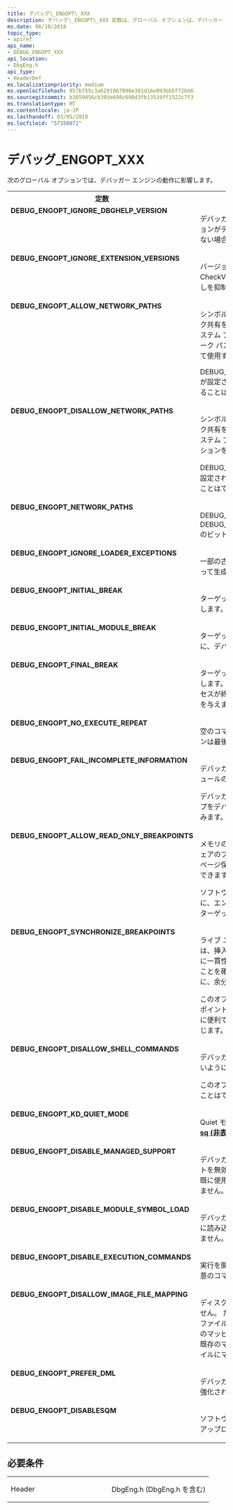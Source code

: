 ```yaml
---
title: デバッグ\_ENGOPT\_XXX
description: デバッグ\_ENGOPT\_XXX 定数は、グローバル オプションは、デバッガー エンジンの動作に影響します。
ms.date: 08/10/2018
topic_type:
- apiref
api_name:
- DEBUG_ENGOPT_XXX
api_location:
- DbgEng.h
api_type:
- HeaderDef
ms.localizationpriority: medium
ms.openlocfilehash: 857b755c3a6291067096e381d16e093bbbff2b66
ms.sourcegitcommit: b3859d56cb393e698c698d3fb13519ff1522c7f3
ms.translationtype: MT
ms.contentlocale: ja-JP
ms.lasthandoff: 03/05/2019
ms.locfileid: "57350072"
---
```

# <a name="debugengoptxxx"></a>デバッグ\_ENGOPT\_XXX

次のグローバル オプションでは、デバッガー エンジンの動作に影響します。
<table>
<tr>
<th>定数</th>
<th>説明</th>
</tr>
<tr VALIGN="top">
<td align="left" width="40%"><a id="DEBUG_ENGOPT_IGNORE_DBGHELP_VERSION"></a><a id="debug_engopt_ignore_dbghelp_version"></a><dl>
<dt><b>DEBUG_ENGOPT_IGNORE_DBGHELP_VERSION</b></dt>
</dl>
</td>
<td align="left" width="60%">
<p>デバッガー エンジンでは、DbgHelp DLL のバージョンがデバッガー エンジンのバージョンと一致しない場合、エラーではなく警告が生成されます。</p>
</td>
</tr>
<tr VALIGN="top">
<td align="left" width="40%"><a id="DEBUG_ENGOPT_IGNORE_EXTENSION_VERSIONS"></a><a id="debug_engopt_ignore_extension_versions"></a><dl>
<dt><b>DEBUG_ENGOPT_IGNORE_EXTENSION_VERSIONS</b></dt>
</dl>
</td>
<td align="left" width="60%">
<p>バージョンの拡張機能を無効にします。  これは、CheckVersion するデバッガー エンジンの呼び出しを抑制します。</p>
</td>
</tr>
<tr VALIGN="top">
<td align="left" width="40%"><a id="DEBUG_ENGOPT_ALLOW_NETWORK_PATHS"></a><a id="debug_engopt_allow_network_paths"></a><dl>
<dt><b>DEBUG_ENGOPT_ALLOW_NETWORK_PATHS</b></dt>
</dl>
</td>
<td align="left" width="60%">
<p>シンボルと拡張機能を読み込むため、ネットワーク共有を使用できます。 エンジンをいくつかのシステム プロセスをデバッグするときに、ネットワーク パスを禁止するためのオプションと、注意して使用する必要があります。</p>
<p>DEBUG_ENGOPT_DISALLOW_NETWORK_PATHS が設定されている場合、このオプションを設定することはできません。</p>
</td>
</tr>
<tr VALIGN="top">
<td align="left" width="40%"><a id="DEBUG_ENGOPT_DISALLOW_NETWORK_PATHS"></a><a id="debug_engopt_disallow_network_paths"></a><dl>
<dt><b>DEBUG_ENGOPT_DISALLOW_NETWORK_PATHS</b></dt>
</dl>
</td>
<td align="left" width="60%">
<p>シンボルと拡張機能を読み込むため、ネットワーク共有を使用できません。 エンジンは、一部のシステム プロセスをデバッグするときに、このオプションを設定しようとします。</p>
<p>DEBUG_ENGOPT_ALLOW_NETWORK_PATHS が設定されている場合、このオプションを設定することはできません。</p>
</td>
</tr>
<tr VALIGN="top">
<td align="left" width="40%"><a id="DEBUG_ENGOPT_NETWORK_PATHS"></a><a id="debug_engopt_network_paths"></a><dl>
<dt><b>DEBUG_ENGOPT_NETWORK_PATHS</b></dt>
</dl>
</td>
<td align="left" width="60%">
<p>DEBUG_ENGOPT_ALLOW_NETWORK_PATHS と DEBUG_ENGOPT_DISALLOW_NETWORK_PATHS のビットごとの OR。</p>
</td>
</tr>
<tr VALIGN="top">
<td align="left" width="40%"><a id="DEBUG_ENGOPT_IGNORE_LOADER_EXCEPTIONS"></a><a id="debug_engopt_ignore_loader_exceptions"></a><dl>
<dt><b>DEBUG_ENGOPT_IGNORE_LOADER_EXCEPTIONS</b></dt>
</dl>
</td>
<td align="left" width="60%">
<p>一部の古いバージョンの Windows でローダーによって生成される予期される初回例外を無視します。</p>
</td>
</tr>
<tr VALIGN="top">
<td align="left" width="40%"><a id="DEBUG_ENGOPT_INITIAL_BREAK"></a><a id="debug_engopt_initial_break"></a><dl>
<dt><b>DEBUG_ENGOPT_INITIAL_BREAK</b></dt>
</dl>
</td>
<td align="left" width="60%">
<p>ターゲットの最初のイベントにデバッガーを中断します。</p>
</td>
</tr>
<tr VALIGN="top">
<td align="left" width="40%"><a id="DEBUG_ENGOPT_INITIAL_MODULE_BREAK"></a><a id="debug_engopt_initial_module_break"></a><dl>
<dt><b>DEBUG_ENGOPT_INITIAL_MODULE_BREAK</b></dt>
</dl>
</td>
<td align="left" width="60%">
<p>ターゲットの 1 つ目のモジュールの読み込み時に、デバッガーを中断します。</p>
</td>
</tr>
<tr VALIGN="top">
<td align="left" width="40%"><a id="DEBUG_ENGOPT_FINAL_BREAK"></a><a id="debug_engopt_final_break"></a><dl>
<dt><b>DEBUG_ENGOPT_FINAL_BREAK</b></dt>
</dl>
</td>
<td align="left" width="60%">
<p>ターゲットの最後のイベントでデバッガーを中断します。 ライブ ユーザー モードのターゲット プロセスが終了する場合です。 カーネル モードの影響を与えません。</p>
</td>
</tr>
<tr VALIGN="top">
<td align="left" width="40%"><a id="DEBUG_ENGOPT_NO_EXECUTE_REPEAT"></a><a id="debug_engopt_no_execute_repeat.md"></a><dl>
<dt><b>DEBUG_ENGOPT_NO_EXECUTE_REPEAT</b></dt>
</dl>
</td>
<td align="left" width="60%">
<p>空のコマンドを指定する場合、デバッガー エンジンは最後のコマンドは繰り返されません。</p>
</td>
</tr>
<tr VALIGN="top">
<td align="left" width="40%"><a id="DEBUG_ENGOPT_FAIL_INCOMPLETE_INFORMATION"></a><a id="debug_engopt_fail_incomplete_information.md"></a><dl>
<dt><b>DEBUG_ENGOPT_FAIL_INCOMPLETE_INFORMATION</b></dt>
</dl>
</td>
<td align="left" width="60%">
<p>デバッガーをマップできません。 イメージがモジュールの読み込み防止します。</p>
<p>デバッガーは、イメージが含まれていないミニダンプをデバッグするときにイメージの読み込みを試みます。</p>
</td>
</tr>
<tr VALIGN="top">
<td align="left" width="40%"><a id="DEBUG_ENGOPT_ALLOW_READ_ONLY_BREAKPOINTS"></a><a id="debug_engopt_allow_read_only_breakpoints"></a><dl>
<dt><b>DEBUG_ENGOPT_ALLOW_READ_ONLY_BREAKPOINTS</b></dt>
</dl>
</td>
<td align="left" width="60%">
<p>メモリの読み取り専用のセクションではソフトウェアのブレークポイントの設定を許可する対象のページ保護を操作するデバッガー エンジンを使用できます。</p>
<p>ソフトウェアのブレークポイントを設定するときに、エンジンは透過的に割り込み命令を挿入するターゲットのメモリを変更します。</p>
</td>
</tr>
<tr VALIGN="top">
<td align="left" width="40%"><a id="DEBUG_ENGOPT_SYNCHRONIZE_BREAKPOINTS"></a><a id="debug_engopt_synchronize_breakpoints"></a><dl>
<dt><b>DEBUG_ENGOPT_SYNCHRONIZE_BREAKPOINTS</b></dt>
</dl>
</td>
<td align="left" width="60%">
<p>ライブ ユーザー モードのデバッグでは、エンジンは、挿入とターゲットのすべてのスレッドでは、常に一貫性のあるブレークポイント状態が存在することを確認するブレークポイントを削除するときに、余分な作業を実行します。</p>
<p>このオプションは、複数のスレッドが、ブレークポイントを設定する対象のコードを使用する場合に便利です。 ただし、デッドロックの可能性が生じます。</p>
</td>
</tr>
<tr VALIGN="top">
<td align="left" width="40%"><a id="DEBUG_ENGOPT_DISALLOW_SHELL_COMMANDS"></a><a id="debug_engopt_disallow_shell_commands"></a><dl>
<dt><b>DEBUG_ENGOPT_DISALLOW_SHELL_COMMANDS</b></dt>
</dl>
</td>
<td align="left" width="60%">
<p>デバッガーで実行中のシェル コマンドを許可しないようにします。</p>
<p>このオプションを設定した後は、設定を解除することはできません。</p>
</td>
</tr>
<tr VALIGN="top">
<td align="left" width="40%"><a id="DEBUG_ENGOPT_KD_QUIET_MODE"></a><a id="debug-engopt-kd-quiet-mode.md"></a><dl>
<dt><b>DEBUG_ENGOPT_KD_QUIET_MODE</b></dt>
</dl>
</td>
<td align="left" width="60%">
<p>Quiet モードを有効にします。 詳細については、<a href="sq--set-quiet-mode-.md"> <b>sq (非表示モードの設定)</b></a>を参照してください。 </p>
</td>
</tr>
<tr VALIGN="top">
<td align="left" width="40%"><a id="DEBUG_ENGOPT_DISABLE_MANAGED_SUPPORT"></a><a id="debug_engopt_disable_managed_support"></a><dl>
<dt><b>DEBUG_ENGOPT_DISABLE_MANAGED_SUPPORT</b></dt>
</dl>
</td>
<td align="left" width="60%">
<p>デバッガーのマネージ コードのエンジンのサポートを無効にします。 サポートのマネージ コードは既に使用して、この場合、オプションが影響を与えません。</p>
</td>
</tr>
<tr VALIGN="top">
<td align="left" width="40%"><a id="DEBUG_ENGOPT_DISABLE_MODULE_SYMBOL_LOAD"></a><a id="debug_engopt_disable_module_symbol_load"></a><dl>
<dt><b>DEBUG_ENGOPT_DISABLE_MODULE_SYMBOL_LOAD</b></dt>
</dl>
</td>
<td align="left" width="60%">
<p>デバッガーでは、このフラグが設定されているときに読み込まれるモジュールのシンボルは読み込まれません。</p>
</td>
</tr>
<tr VALIGN="top">
<td align="left" width="40%"><a id="DEBUG_ENGOPT_DISABLE_EXECUTION_COMMANDS"></a><a id="debug_engopt_disable_execution_commands"></a><dl>
<dt><b>DEBUG_ENGOPT_DISABLE_EXECUTION_COMMANDS</b></dt>
</dl>
</td>
<td align="left" width="60%">
<p>実行を開始するようにターゲットを原因となる任意のコマンドをできないようにします。</p>
</td>
</tr>
<tr VALIGN="top">
<td align="left" width="40%"><a id="DEBUG_ENGOPT_DISALLOW_IMAGE_FILE_MAPPING"></a><a id="debug_engopt_disallow_image_file_mapping"></a><dl>
<dt><b>DEBUG_ENGOPT_DISALLOW_IMAGE_FILE_MAPPING</b></dt>
</dl>
</td>
<td align="left" width="60%">
<p>ディスクから画像ファイルのマッピングは許可しません。 たとえば、このオプションは、ミニダンプ ファイルのデバッグ中にメモリの内容のイメージのマッピングを禁止します。
このオプションでは既存のマッピングには影響しませんイメージ ファイルにマップする以降にのみ影響します。</p>
</td>
</tr>
<tr VALIGN="top">
<td align="left" width="40%"><a id="DEBUG_ENGOPT_PREFER_DML"></a><a id="debug_engopt_prefer_dml"></a><dl>
<dt><b>DEBUG_ENGOPT_PREFER_DML</b></dt>
</dl>
</td>
<td align="left" width="60%">
<p>デバッガーには、既定のコマンドと操作の DML が強化されたバージョンが実行されます。</p>
</td>
</tr>
<tr VALIGN="top">
<td align="left" width="40%"><a id="DEBUG_ENGOPT_DISABLESQM"></a><a id="debug_engopt_disablesqm"></a><dl>
<dt><b>DEBUG_ENGOPT_DISABLESQM</b></dt>
</dl>
</td>
<td align="left" width="60%">
<p>ソフトウェア Quality Metrics (SQM) のデータのアップロードを無効にします。</p>
</td>
</tr>
</table>


<a name="requirements"></a>必要条件
------------

<table>
<colgroup>
<col width="50%" />
<col width="50%" />
</colgroup>
<tbody>
<tr class="odd">
<td align="left"><p>Header</p></td>
<td align="left">DbgEng.h (DbgEng.h を含む)</td>
</tr>
</tbody>
</table>

 
